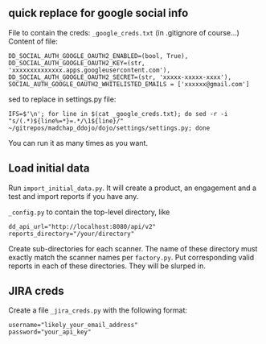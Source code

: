 ## quick replace for google social info

File to contain the creds: `_google_creds.txt` (in .gitignore of course...)
Content of file:
```
DD_SOCIAL_AUTH_GOOGLE_OAUTH2_ENABLED=(bool, True),
DD_SOCIAL_AUTH_GOOGLE_OAUTH2_KEY=(str, 'xxxxxxxxxxxxxx.apps.googleusercontent.com'),
DD_SOCIAL_AUTH_GOOGLE_OAUTH2_SECRET=(str, 'xxxxx-xxxxx-xxxx'),
SOCIAL_AUTH_GOOGLE_OAUTH2_WHITELISTED_EMAILS = ['xxxxxx@gmail.com']
```

sed to replace in settings.py file:
```
IFS=$'\n'; for line in $(cat _google_creds.txt); do sed -r -i "s/(.*)${line%=*}=.*/\1${line}/" ~/gitrepos/madchap_ddojo/dojo/settings/settings.py; done
```

You can run it as many times as you want.


## Load initial data
Run `import_initial_data.py`. It will create a product, an engagement and a test and import reports if you have any.

`_config.py` to contain the top-level directory, like

```
dd_api_url="http://localhost:8080/api/v2"
reports_directory="/your/directory"
```

Create sub-directories for each scanner. The name of these directory must exactly match the scanner names per `factory.py`.
Put corresponding valid reports in each of these directories. They will be slurped in.

## JIRA creds
Create a file `_jira_creds.py` with the following format:

```
username="likely_your_email_address"
password="your_api_key"
```

